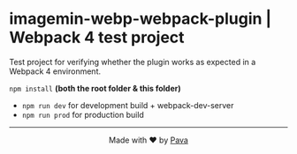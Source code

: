 # imagemin-webp-webpack-plugin | Webpack 4 test project

Test project for verifying whether the plugin works as expected in a Webpack 4 environment.


`npm install` **(both the root folder & this folder)**

* `npm run dev` for development build + webpack-dev-server
* `npm run prod` for production build

<hr/>

<p align="center"> Made with ❤ by <a href="https://iampava.com"> Pava </a></p>
